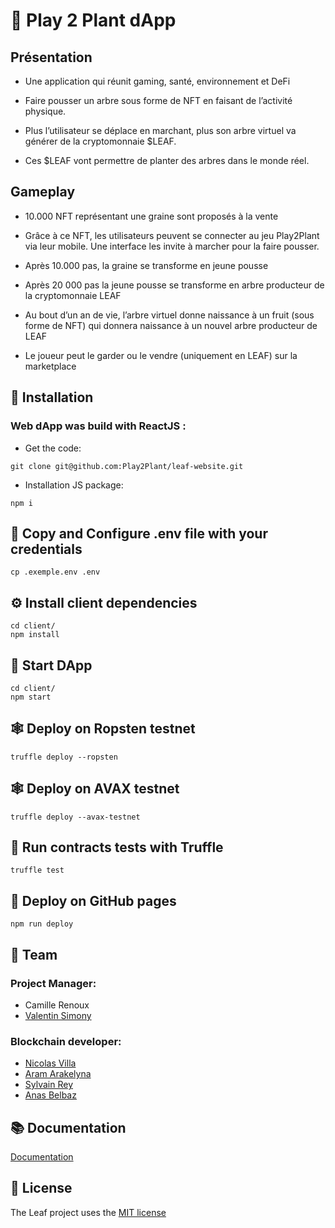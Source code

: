 # 🍃 Play 2 Plant dApp

## Présentation
* Une application qui réunit gaming, santé, environnement et DeFi

* Faire pousser un arbre sous forme de NFT en faisant de l’activité physique. 

* Plus l’utilisateur se déplace en marchant, plus son arbre virtuel va générer de la cryptomonnaie $LEAF. 

* Ces $LEAF vont permettre de planter des arbres dans le monde réel.

## Gameplay

* 10.000 NFT représentant une graine sont proposés à la vente 

* Grâce à ce NFT, les utilisateurs peuvent se connecter au jeu Play2Plant via leur mobile.  Une interface les invite à marcher pour  la faire pousser. 

* Après 10.000 pas, la graine se transforme en jeune pousse

* Après 20 000 pas la jeune pousse se transforme en arbre producteur de la cryptomonnaie LEAF

* Au bout d’un an de vie, l’arbre virtuel donne naissance à un fruit (sous forme de NFT) qui donnera naissance à un nouvel arbre producteur de LEAF

* Le joueur peut le garder ou le vendre (uniquement en LEAF) sur la marketplace


## 🔧 Installation

### Web dApp was build with ReactJS :

* Get the code:

`git clone git@github.com:Play2Plant/leaf-website.git`

* Installation JS package:

`npm i`

## 🔧 Copy and Configure .env file with your credentials

`cp .exemple.env .env`

## ⚙️ Install client dependencies

```
cd client/
npm install
```

## 🚀 Start DApp

```
cd client/
npm start
```

## 🕸️ Deploy on Ropsten testnet

`truffle deploy --ropsten`

## 🕸️ Deploy on AVAX testnet

`truffle deploy --avax-testnet`

## 🧪 Run contracts tests with Truffle

`truffle test`

## 📜 Deploy on GitHub pages

`npm run deploy`

## 🤝 Team

### Project Manager:
* Camille Renoux
* [Valentin Simony](https://github.com/valsim)

### Blockchain developer:
* [Nicolas Villa](https://github.com/Boyquotes)
* [Aram Arakelyna](https://github.com/AramArDev)
* [Sylvain Rey](https://github.com/Slymaster)
* [Anas Belbaz](https://github.com/belbazanas)

## 📚 Documentation

[Documentation](https://github.com/Play2Plant/leaf-website/tree/main/documentation)

## 📝 License

The Leaf project uses the [MIT license](https://github.com/Play2Plant/leaf-website/blob/main/LICENSE)

